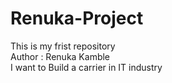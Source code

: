 # Renuka-Project
This is my frist repository
<br>
Author : Renuka Kamble
<br>
I want to Build a carrier in IT industry 
